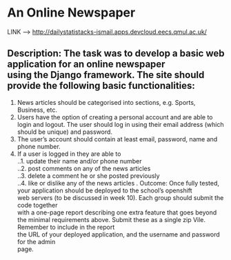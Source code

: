 An Online Newspaper
===================

LINK --> http://dailystatistacks-ismail.apps.devcloud.eecs.qmul.ac.uk/

Description:	The	task was	to	develop	a	basic	web	application	for	an	online	newspaper	
using	the	Django	framework.	The	site	should	provide	the	following	basic	functionalities:		
--------------------------------------------------------------------------------------------
1. News	articles	should	be	categorised	into	sections,	e.g.	Sports,	Business,	etc.	
2. Users	have	the	option	of	creating	a	personal	account	and	are	able	to	login	and	logout.	
   The	user	should	log	in	using	their	email	address	(which	should	be	unique)	and	
   password.	
3. The	user’s	account	should	contain	at	least	email,	password,	name	and	phone	number.	
4. If	a	user	is	logged	in	they	are	able	to	
..1. update	their	name	and/or	phone	number		
..2. post	comments	on	any	of	the	news	articles	
..3. delete	a	comment	he	or	she	posted	previously	
..4. like	or	dislike	any	of	the	news	articles	.
Outcome:	Once	fully	tested,	your	application	should	be	deployed	to	the	school’s	openshift	
web	servers	(to	be	discussed	in	week	10).	Each	group	should	submit	the	code	together	
with	a	one-page	report	describing	one	extra	feature	that	goes	beyond	the	minimal	
requirements	above.	Submit	these	as	a	single	zip	Vile.	Remember	to	include	in	the	report	
the	URL	of	your	deployed	application,	and	the	username	and	password	for	the	admin	
page.
